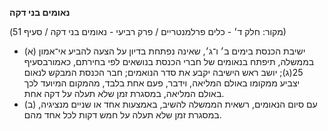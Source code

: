 **נאומים בני דקה**

(מקור: חלק ד׳ - כלים פרלמנטריים / פרק רביעי - נאומים בני דקה / סעיף 51)
 * (א) ישיבת הכנסת בימים ב׳ ו־ג׳, שאינה נפתחת בדיון על הצעה להביע אי־אמון בממשלה, תיפתח בנאומים של חברי הכנסת בנושאים לפי בחירתם, כאמורבסעיף 25(ג); יושב ראש הישיבה יקבע את סדר הנואמים; חבר הכנסת המבקש לנאום יצביע ממקומו באולם המליאה, וידבר, פעם אחת בלבד, מהמקום המיועד לכך באולם המליאה, במסגרת זמן שלא תעלה על דקה אחת.
 * (ב) עם סיום הנאומים, רשאית הממשלה להשיב, באמצעות אחד או שניים מנציגיה, במסגרת זמן שלא תעלה על חמש דקות לכל אחד מהם.